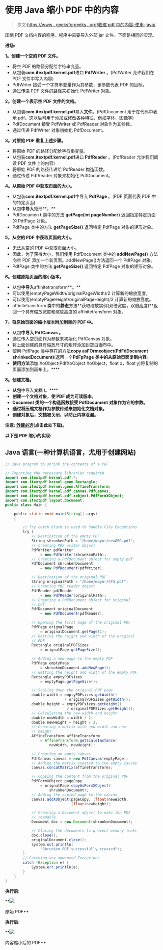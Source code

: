 # 使用 Java 缩小 PDF 中的内容

> 原文:[https://www . geeksforgeeks . org/收缩 pdf 中的内容-使用-java/](https://www.geeksforgeeks.org/shrinking-the-contents-in-a-pdf-using-java/)

压缩 PDF 文档内容的程序。程序中需要导入外部 jar 文件。下面是相同的实现。

**进场:**

**1。创建一个空的 PDF 文件。**

*   将空 PDF 的路径分配给字符串变量。
*   从包装**com.itextpdf.kernel.pdf**进口 **PdfWriter** 。(PdfWriter 允许我们在 PDF 文件中写入内容)
*   PdfWriter 接受一个字符串变量作为其参数，该参数代表 PDF 的目标。
*   通过传递 PDF 文件的路径来初始化 PdfWriter 对象。

**2。创建一个表示空 PDF 文件的文档。**

*   从包装**com.itextpdf.kernel.pdf**导入**文件**。(PdfDocument 用于在代码中表示 pdf。这以后可用于添加或修改各种特征，例如字体、图像等)
*   PdfDocument 接受 PdfWriter 或 PdfReader 对象作为其参数。
*   通过传递 PdfWriter 对象初始化 PdfDocument。

**3。对原始 PDF 重复上述步骤。**

*   将原始 PDF 的路径分配给字符串变量。
*   从包装**com.itextpdf.kernel.pdf**进口 **PdfReader** 。(PdfReader 允许我们阅读 PDF 文件上的内容)
*   将原始 PDF 的路径传递给 PdfReader 构造函数。
*   通过传递 PdfReader 对象来初始化 PdfDocument。

**4。从原始 PDF 中获取页面的大小。**

*   从包装**com.itextpdf.kernel.pdf**中导入 **PdfPage** 。(PDF 页面代表 PDF 中的特定页面)
*   从包**中导入**矩形**。**
*   PdfDocumen **t** 类中的方法 **getPage(int pageNumber)** 返回指定特定页面的 PdfPage 对象。
*   PdfPage 类中的方法 **getPageSize()** 返回特定 PdfPage 对象的矩形对象。

**5。从空的 PDF 中获取页面的大小。**

*   无法从空的 PDF 中获取页面大小。
*   因此，为了获得大小，我们使用 PdfDocument 类中的 **addNewPage()** 方法向空 PDF 添加一个新页面。addNewPage()方法返回一个 PdfPage 对象。
*   PdfPage 类中的方法 **getPageSize()** 返回特定 PdfPage 对象的矩形对象。

**6。创建原始页面的缩小版本。**

*   从包**中导入**affinitetransform**。**
*   可以使用(emptyPageWidth/originalPageWidth)/2 计算新的缩放宽度。
*   可以使用(emptyPageHeight/originalPageHeight)/2 计算新的缩放高度。
*   affinitetransform 类中的**静态**方法**获取缩放实例(双倍宽度，双倍高度)**返回一个具有缩放宽度和缩放高度的 affinitetransform 对象。

**7。将原始页面的缩小版本附加到空的 PDF 中。**

*   从包**中导入 **PdfCanvas** 。**
*   通过传入空页面作为参数来初始化 PdfCanvas 对象。
*   将上面创建的具有缩放尺寸的矩阵添加到空白画布中。
*   使用 PdfPage 类中存在的方法**copy asFOrmxobject(PdFdDocument shrinkedDocument)**(返回一个**PdFpPage 类中的从原始页面复制内容。**
*   **使用方法**添加 XoObject(PdfXoObject XoObject，float x，float y)将复制的页面添加到画布上。****

****8。创建文档。****

*   **从包**中导入**文档** t。****
*   **创建一个文档对象，使 PDF 成为可读版本。**
*   **Document 类的一个构造函数接受 PdfDocument 对象作为它的参数。**
*   **通过将压缩文档作为参数传递来初始化文档对象。**
*   **创建对象后，文档被关闭，以防止内存泄漏。** 

****注意:** [外罐必选](https://jar-download.com/?search_box=com.itextpdf.layout)(点击此处下载)。**

**以下是 PDF 缩小的实现:**

## **Java 语言(一种计算机语言，尤用于创建网站)**

```java
// Java program to shrink the contents of a PDF

// Importing the necessary libraries required
import com.itextpdf.kernel.pdf.*;
import com.itextpdf.kernel.geom.Rectangle;
import com.itextpdf.kernel.geom.AffineTransform;
import com.itextpdf.kernel.pdf.canvas.PdfCanvas;
import com.itextpdf.kernel.pdf.xobject.PdfFormXObject;
import com.itextpdf.layout.Document;
public class Main {

    public static void main(String[] args)
    {

        // Try catch block is used to handle File Exceptions
        try {
            // Destination of the empty PDF
            String shrunkenPath = "/home/mayur/newGFG.pdf";
            // Creating PDF writer object
            PdfWriter pdfWriter
                = new PdfWriter(shrunkenPath);
            // Creating a PdfDocument object for empty pdf
            PdfDocument shrunkenDocument
                = new PdfDocument(pdfWriter);

            // Destination of the original PDF
            String originalPath = "/home/mayur/GFG.pdf";
            // Creating PDF reader object
            PdfReader pdfReader
                = new PdfReader(originalPath);
            // Creating a PdfDocument object for original
            // pdf
            PdfDocument originalDocument
                = new PdfDocument(pdfReader);

            // Opening the first page of the original PDF
            PdfPage orignalPage
                = originalDocument.getPage(1);
            // Getting the height and width of the original
            // PDF
            Rectangle originalPDFSizes
                = orignalPage.getPageSize();

            // Adding a new page to the empty PDF
            PdfPage emptyPage
                = shrunkenDocument.addNewPage();
            // Getting the height and width of the empty PDF
            Rectangle emptyPDFsizes
                = emptyPage.getPageSize();

            // Scaling down the original Pdf page
            double width = emptyPDFsizes.getWidth()
                           / originalPDFSizes.getWidth();
            double height = emptyPDFsizes.getHeight()
                            / originalPDFSizes.getHeight();
            // Calculating the new width and height
            double newWidth = width / 2;
            double newHeight = height / 2;
            // Creating a matrix with new width and new
            // height
            AffineTransform affineTransform
                = AffineTransform.getScaleInstance(
                    newWidth, newHeight);

            // Creating an empty canvas
            PdfCanvas canvas = new PdfCanvas(emptyPage);
            // Adding the matrix created to the empty canvas
            canvas.concatMatrix(affineTransform);

            // Copying the content from the original PDF
            PdfFormXObject pageCopy
                = orignalPage.copyAsFormXObject(
                    shrunkenDocument);
            // Adding the copied page to the canvas
            canvas.addXObject(pageCopy, (float)newWidth,
                              (float)newHeight);

            // Creating a Document object to make the PDF
            // readable
            Document doc = new Document(shrunkenDocument);

            // Closing the documents to prevent memory leaks
            doc.close();
            originalDocument.close();
            System.out.println(
                "Shrunken PDF successfully created");
        }
        // Catching any unwanted Exceptions
        catch (Exception e) {
            System.err.println(e);
        }
    }
}
```

****执行前:****

**![](img/6e6d1e12c82fd41215f180f809af7251.png)

原始 PDF** 

****执行后:****

**![](img/64767c083d644614ccdb54037493b1d5.png)

内容缩小后的 PDF**
